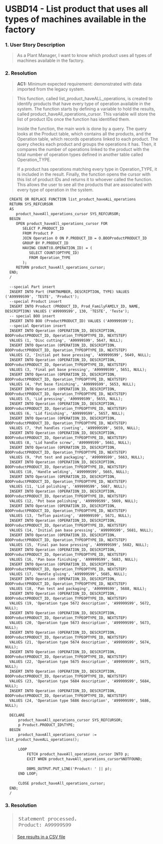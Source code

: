 # USBD14 -  List product that uses all types of machines available in the factory

### 1. User Story Description

>  As a Plant Manager, I want to know which product uses all types of machines available in the factory.

### 2. Resolution
>**AC1:** Minimum expected requirement: demonstrated with data imported from the
   legacy system.

>This function, called list_product_haveALL_operations, is created to identify products that have every type of operation available in the system. The function starts by defining a variable to hold the results, called product_haveAll_operations_cursor. This variable will store the list of product IDs once the function has identified them.
>
>Inside the function, the main work is done by a query. The query looks at the Product table, which contains all the products, and the Operation table, which records operations linked to each product. The query checks each product and groups the operations it has. Then, it compares the number of operations linked to the product with the total number of operation types defined in another table called Operation_TYPE.
>
>If a product has operations matching every type in Operation_TYPE, it is included in the result. Finally, the function opens the cursor with this list of product IDs and returns it to whoever called the function. This allows the user to see all the products that are associated with every type of operation in the system.

      CREATE OR REPLACE FUNCTION list_product_haveALL_operations
      RETURN SYS_REFCURSOR
      AS
         product_haveAll_operations_cursor SYS_REFCURSOR;
      BEGIN
         OPEN product_haveAll_operations_cursor FOR
            SELECT P.PRODUCT_ID
            FROM Product P
            JOIN Operation O ON P.PRODUCT_ID = O.BOOProductPRODUCT_ID
            GROUP BY P.PRODUCT_ID
            HAVING COUNT(O.OPERATION_ID) = (
               SELECT COUNT(OPTYPE_ID)
               FROM Operation_TYPE
            );
         RETURN product_haveAll_operations_cursor;
      END;
      /
      
      --special Part insert
      INSERT INTO Part (PARTNUMBER, DESCRIPTION, TYPE) VALUES ('A99999S99', 'TESTE', 'Product');
      --special Product insert
      INSERT INTO Product (PRODUCT_ID, Prod_FamilyFAMILY_ID, NAME, DESCRIPTION) VALUES ('A99999S99', 130, 'TESTE', 'Teste');
      -- special BOO insert
      INSERT INTO BOO (ProductPRODUCT_ID) VALUES ('A99999S99');
      --special Operation insert
      INSERT INTO Operation (OPERATION_ID, DESCRIPTION, BOOProductPRODUCT_ID, Operation_TYPEOPTYPE_ID, NEXTSTEP)
      VALUES (1, 'Disc cutting', 'A99999S99', 5647, NULL);
      INSERT INTO Operation (OPERATION_ID, DESCRIPTION, BOOProductPRODUCT_ID, Operation_TYPEOPTYPE_ID, NEXTSTEP)
      VALUES (2, 'Initial pot base pressing', 'A99999S99', 5649, NULL);
      INSERT INTO Operation (OPERATION_ID, DESCRIPTION, BOOProductPRODUCT_ID, Operation_TYPEOPTYPE_ID, NEXTSTEP)
      VALUES (3, 'Final pot base pressing', 'A99999S99', 5651, NULL);
      INSERT INTO Operation (OPERATION_ID, DESCRIPTION, BOOProductPRODUCT_ID, Operation_TYPEOPTYPE_ID, NEXTSTEP)
      VALUES (4, 'Pot base finishing', 'A99999S99', 5653, NULL);
      INSERT INTO Operation (OPERATION_ID, DESCRIPTION, BOOProductPRODUCT_ID, Operation_TYPEOPTYPE_ID, NEXTSTEP)
      VALUES (5, 'Lid pressing', 'A99999S99', 5655, NULL);
      INSERT INTO Operation (OPERATION_ID, DESCRIPTION, BOOProductPRODUCT_ID, Operation_TYPEOPTYPE_ID, NEXTSTEP)
      VALUES (6, 'Lid finishing', 'A99999S99', 5657, NULL);
      INSERT INTO Operation (OPERATION_ID, DESCRIPTION, BOOProductPRODUCT_ID, Operation_TYPEOPTYPE_ID, NEXTSTEP)
      VALUES (7, 'Pot handles riveting', 'A99999S99', 5659, NULL);
      INSERT INTO Operation (OPERATION_ID, DESCRIPTION, BOOProductPRODUCT_ID, Operation_TYPEOPTYPE_ID, NEXTSTEP)
      VALUES (8, 'Lid handle screw', 'A99999S99', 5661, NULL);
      INSERT INTO Operation (OPERATION_ID, DESCRIPTION, BOOProductPRODUCT_ID, Operation_TYPEOPTYPE_ID, NEXTSTEP)
      VALUES (9, 'Pot test and packaging', 'A99999S99', 5663, NULL);
      INSERT INTO Operation (OPERATION_ID, DESCRIPTION, BOOProductPRODUCT_ID, Operation_TYPEOPTYPE_ID, NEXTSTEP)
      VALUES (10, 'Handle welding', 'A99999S99', 5665, NULL);
      INSERT INTO Operation (OPERATION_ID, DESCRIPTION, BOOProductPRODUCT_ID, Operation_TYPEOPTYPE_ID, NEXTSTEP)
      VALUES (11, 'Lid polishing', 'A99999S99', 5667, NULL);
      INSERT INTO Operation (OPERATION_ID, DESCRIPTION, BOOProductPRODUCT_ID, Operation_TYPEOPTYPE_ID, NEXTSTEP)
      VALUES (12, 'Pot base polishing', 'A99999S99', 5669, NULL);
      INSERT INTO Operation (OPERATION_ID, DESCRIPTION, BOOProductPRODUCT_ID, Operation_TYPEOPTYPE_ID, NEXTSTEP)
      VALUES (13, 'Teflon painting', 'A99999S99', 5671, NULL);
      INSERT INTO Operation (OPERATION_ID, DESCRIPTION, BOOProductPRODUCT_ID, Operation_TYPEOPTYPE_ID, NEXTSTEP)
      VALUES (14, 'Initial pan base pressing', 'A99999S99', 5681, NULL);
      INSERT INTO Operation (OPERATION_ID, DESCRIPTION, BOOProductPRODUCT_ID, Operation_TYPEOPTYPE_ID, NEXTSTEP)
      VALUES (15, 'Final pan base pressing', 'A99999S99', 5682, NULL);
      INSERT INTO Operation (OPERATION_ID, DESCRIPTION, BOOProductPRODUCT_ID, Operation_TYPEOPTYPE_ID, NEXTSTEP)
      VALUES (16, 'Pan base finishing', 'A99999S99', 5683, NULL);
      INSERT INTO Operation (OPERATION_ID, DESCRIPTION, BOOProductPRODUCT_ID, Operation_TYPEOPTYPE_ID, NEXTSTEP)
      VALUES (17, 'Handle gluing', 'A99999S99', 5685, NULL);
      INSERT INTO Operation (OPERATION_ID, DESCRIPTION, BOOProductPRODUCT_ID, Operation_TYPEOPTYPE_ID, NEXTSTEP)
      VALUES (18, 'Pan test and packaging', 'A99999S99', 5688, NULL);
      INSERT INTO Operation (OPERATION_ID, DESCRIPTION, BOOProductPRODUCT_ID, Operation_TYPEOPTYPE_ID, NEXTSTEP)
      VALUES (19, 'Operation type 5672 description', 'A99999S99', 5672, NULL);
      INSERT INTO Operation (OPERATION_ID, DESCRIPTION, BOOProductPRODUCT_ID, Operation_TYPEOPTYPE_ID, NEXTSTEP)
      VALUES (20, 'Operation type 5673 description', 'A99999S99', 5673, NULL);
      INSERT INTO Operation (OPERATION_ID, DESCRIPTION, BOOProductPRODUCT_ID, Operation_TYPEOPTYPE_ID, NEXTSTEP)
      VALUES (21, 'Operation type 5674 description', 'A99999S99', 5674, NULL);
      INSERT INTO Operation (OPERATION_ID, DESCRIPTION, BOOProductPRODUCT_ID, Operation_TYPEOPTYPE_ID, NEXTSTEP)
      VALUES (22, 'Operation type 5675 description', 'A99999S99', 5675, NULL);
      INSERT INTO Operation (OPERATION_ID, DESCRIPTION, BOOProductPRODUCT_ID, Operation_TYPEOPTYPE_ID, NEXTSTEP)
      VALUES (23, 'Operation type 5684 description', 'A99999S99', 5684, NULL);
      INSERT INTO Operation (OPERATION_ID, DESCRIPTION, BOOProductPRODUCT_ID, Operation_TYPEOPTYPE_ID, NEXTSTEP)
      VALUES (24, 'Operation type 5686 description', 'A99999S99', 5686, NULL);
      
      DECLARE
          product_haveAll_operations_cursor SYS_REFCURSOR;
          p Product.PRODUCT_ID%TYPE;
      BEGIN
          product_haveAll_operations_cursor := list_product_haveALL_operations();
          
          LOOP
              FETCH product_haveAll_operations_cursor INTO p;
              EXIT WHEN product_haveAll_operations_cursor%NOTFOUND;
      
              DBMS_OUTPUT.PUT_LINE('Product: ' || p);
          END LOOP;
      
          CLOSE product_haveAll_operations_cursor;
      END;
      /


### 3. Resolution

>![Results](img/USBD14.png)

>[See results in a CSV file](csv_result/USBD14.csv)


